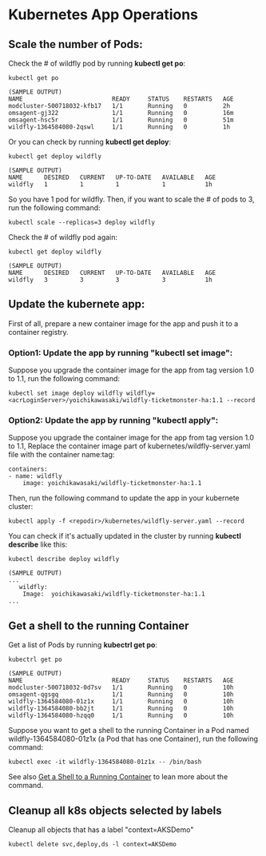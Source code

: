#  Kubernetes App Operations

## Scale the number of Pods:

Check the # of wildfly pod by running **kubectl get po**:
```
kubectl get po

(SAMPLE OUTPUT)
NAME                         READY     STATUS    RESTARTS   AGE
modcluster-500718032-kfb17   1/1       Running   0          2h
omsagent-gj322               1/1       Running   0          16m
omsagent-hsc5r               1/1       Running   0          51m
wildfly-1364584080-2qswl     1/1       Running   0          1h
```

Or you can check by running **kubectl get deploy**:
```
kubectl get deploy wildfly

(SAMPLE OUTPUT)
NAME      DESIRED   CURRENT   UP-TO-DATE   AVAILABLE   AGE
wildfly   1         1         1            1           1h
```

So you have 1 pod for wildfly. Then, if you want to scale the # of pods to 3, run the following command:
```
kubectl scale --replicas=3 deploy wildfly
```

Check the # of wildfly pod again:
```
kubectl get deploy wildfly

(SAMPLE OUTPUT)
NAME      DESIRED   CURRENT   UP-TO-DATE   AVAILABLE   AGE
wildfly   3         3         3            3           1h
```

## Update the kubernete app:

First of all, prepare a new container image for the app and push it to a container registry. 

### Option1: Update the app by running "kubectl set image":

Suppose you upgrade the container image for the app from tag version 1.0 to 1.1, run the following command:

```
kubectl set image deploy wildfly wildfly=<acrLoginServer>/yoichikawasaki/wildfly-ticketmonster-ha:1.1 --record
```
### Option2: Update the app by running "kubectl apply":

Suppose you upgrade the container image for the app from tag version 1.0 to 1.1, Replace the container image part of kubernetes/wildfly-server.yaml file with the container name:tag:

```
containers:
- name: wildfly
    image: yoichikawasaki/wildfly-ticketmonster-ha:1.1
```

Then, run the following command to update the app in your kubernete cluster:
```
kubectl apply -f <repodir>/kubernetes/wildfly-server.yaml --record
```

You can check if it's actually updated in the cluster by running **kubectl describe** like this:
```
kubectl describe deploy wildfly

(SAMPLE OUTPUT)
...
   wildfly:
    Image:  yoichikawasaki/wildfly-ticketmonster-ha:1.1
...
```

## Get a shell to the running Container

Get a list of Pods by running **kubectrl get po**:
```
kubectrl get po

(SAMPLE OUTPUT)
NAME                         READY     STATUS    RESTARTS   AGE
modcluster-500718032-0d7sv   1/1       Running   0          10h
omsagent-qgsgq               1/1       Running   0          10h
wildfly-1364584080-01z1x     1/1       Running   0          10h
wildfly-1364584080-bb2jt     1/1       Running   0          10h
wildfly-1364584080-hzqq0     1/1       Running   0          10h
```
Suppose you want to get a shell to the running Container in a Pod named wildfly-1364584080-01z1x (a Pod that has one Container), run the following command:
```
kubectl exec -it wildfly-1364584080-01z1x -- /bin/bash
```
See also [Get a Shell to a Running Container](https://kubernetes.io/docs/tasks/debug-application-cluster/get-shell-running-container/) to lean more about the command.


## Cleanup all k8s objects selected by labels

Cleanup all objects that has a label "context=AKSDemo"
```
kubectl delete svc,deploy,ds -l context=AKSDemo
```
